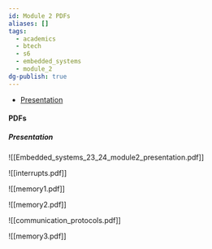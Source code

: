 ```yaml
---
id: Module 2 PDFs
aliases: []
tags:
  - academics
  - btech
  - s6
  - embedded_systems
  - module_2
dg-publish: true
---
```

- [Presentation](#presentation)

#### PDFs

##### Presentation

![[Embedded_systems_23_24_module2_presentation.pdf]]

![[interrupts.pdf]]

![[memory1.pdf]]

![[memory2.pdf]]

![[communication_protocols.pdf]]

![[memory3.pdf]]
